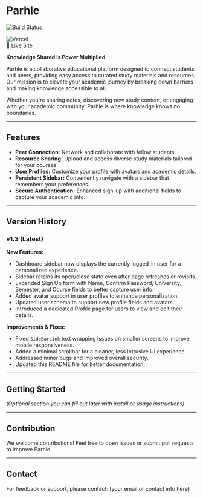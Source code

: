 # Parhle
![Build Status](https://img.shields.io/github/actions/workflow/status/TheAM01/parhle/ci.yml?branch=main)

![Vercel](https://vercelbadge.vercel.app/api/theam01/parhle)  
[🚀 Live Site](https://parhle.mueed.xyz)



**Knowledge Shared is Power Multiplied**

Parhle is a collaborative educational platform designed to connect students and peers, providing easy access to curated study materials and resources. Our mission is to elevate your academic journey by breaking down barriers and making knowledge accessible to all.

Whether you're sharing notes, discovering new study content, or engaging with your academic community, Parhle is where knowledge knows no boundaries.

---

## Features

- **Peer Connection:** Network and collaborate with fellow students.
- **Resource Sharing:** Upload and access diverse study materials tailored for your courses.
- **User Profiles:** Customize your profile with avatars and academic details.
- **Persistent Sidebar:** Conveniently navigate with a sidebar that remembers your preferences.
- **Secure Authentication:** Enhanced sign-up with additional fields to capture your academic info.

---

## Version History

### v1.3 (Latest)

**New Features:**
- Dashboard sidebar now displays the currently logged-in user for a personalized experience.
- Sidebar retains its open/close state even after page refreshes or revisits.
- Expanded Sign Up form with Name, Confirm Password, University, Semester, and Course fields to better capture user info.
- Added avatar support in user profiles to enhance personalization.
- Updated user schema to support new profile fields and avatars.
- Introduced a dedicated Profile page for users to view and edit their details.

**Improvements & Fixes:**
- Fixed `SideBarLink` text wrapping issues on smaller screens to improve mobile responsiveness.
- Added a minimal scrollbar for a cleaner, less intrusive UI experience.
- Addressed minor bugs and improved overall security.
- Updated this README file for better documentation.

---

## Getting Started

*(Optional section you can fill out later with install or usage instructions)*

---

## Contribution

We welcome contributions! Feel free to open issues or submit pull requests to improve Parhle.

---

## Contact

For feedback or support, please contact: [your email or contact info here]
